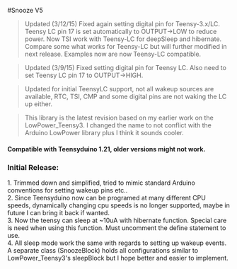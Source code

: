 #Snooze V5
>Updated (3/12/15) Fixed again setting digital pin for Teensy-3.x/LC. Teensy LC pin 17 is set automatically to OUTPUT->LOW to reduce power. Now TSI work with Teensy-LC for deepSleep and hibernate. Compare some what works for Teensy-LC but will further modified in next release. Examples now are now Teensy-LC compatible.

>Updated (3/9/15) Fixed setting digital pin for Teensy LC. Also need to set Teensy LC pin 17 to OUTPUT->HIGH.

>Updated for initial TeensyLC support, not all wakeup sources are available, RTC, TSI, CMP and some digital pins are not waking the LC up either.

>This library is the latest revision based on my earlier work on the LowPower_Teensy3. I changed the name to not conflict with the Arduino LowPower library plus I think it sounds cooler.

<h4>Compatible with Teensyduino 1.21, older versions might not work.</h4> 

<h3>Initial Release:</h3>
1.  Trimmed down and simplified, tried to mimic standard Arduino conventions for setting wakeup pins etc..<br>
2.  Since Teensyduino now can be programed at many different CPU speeds, dynamically changing cpu speeds is no longer supported, maybe in future I can bring it back if wanted.<br>
3.  Now the teensy can sleep at ~10uA with hibernate function. Special care is need when using this function. Must uncomment the define statement to use.<br>
4.  All sleep mode work the same with regards to setting up wakeup events. A separate class (SnoozeBlock) holds all configurations similar to LowPower_Teensy3's sleepBlock but I hope better and easier to implement.<br>